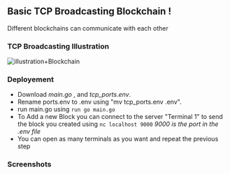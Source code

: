 ## Basic TCP Broadcasting Blockchain !

Different blockchains can communicate with each other

### TCP Broadcasting Illustration

![illustration+Blockchain](https://user-images.githubusercontent.com/60072763/164713618-2c15c65a-4e4d-44e5-9c22-98878c1abd71.png)


### Deployement
- Download *main.go* , and *tcp_ports.env*.
- Rename ports.env to .env using "mv tcp_ports.env .env".
- run main.go using `run go main.go`
- To Add a new Block you can connect to the server "Terminal 1" to send the block you created using `nc localhost 9000` *9000 is the port in the .env file*
- You can open as many terminals as you want and repeat the previous step


### Screenshots


